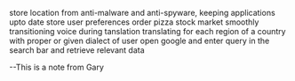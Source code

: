 store location from 
anti-malware and anti-spyware, keeping applications upto date
store user preferences
order pizza
stock market
smoothly transitioning voice during tanslation
translating for each region of a country with proper or given dialect of user
open google and enter query in the search bar and retrieve relevant data

--This is a note from Gary